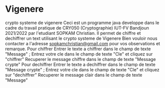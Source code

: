 # Vigenere
crypto systeme de vigenere
Ceci est un programme java developpe dans le cadre du travail pratique de CRY050 (Cryptographie) 
IUT-FV Bandjoun 2021/2022 par l'etudiant SOPKAM Christian.
Il permet de chiffre et dechiffrer un text utilisant le crypto systeme de Vigenere
Bien vouloir nous contacter a l'adresse sopkamchristian@gmail.com 
pour vos observations et remarque.
Pour chiffrer Entrer le texte a chiffrer dans le champ de texte "Message" ; Entrez votre cle dans le champ de texte "Cle" et cliquez sur "chiffrer"
Recuperer le message chiffre dans le champ de texte "Message crypte"
Pour dechiffrer Entrer le texte a dechiffrer dans le champ de texte "Message crypte" ; Entrez votre cle dans le champ de texte "Cle" et cliquez sur "dechiffrer"
Recuperer le message clair dans le champ de texte "Message"
